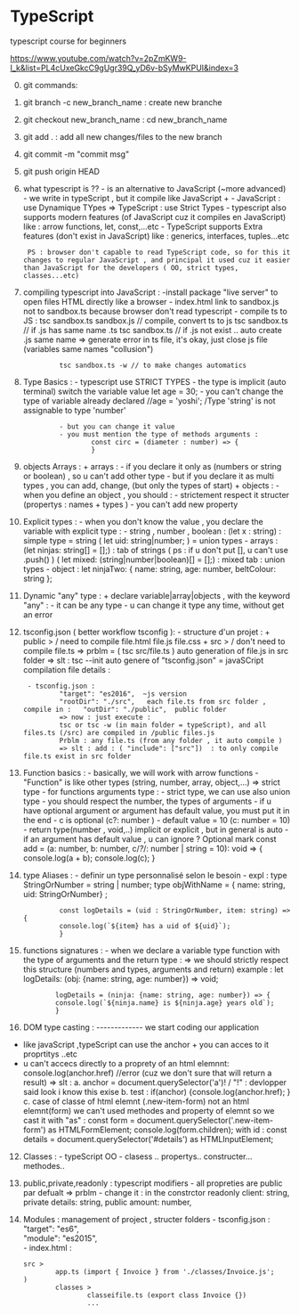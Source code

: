 # TypeScript
typescript course for beginners

https://www.youtube.com/watch?v=2pZmKW9-I_k&list=PL4cUxeGkcC9gUgr39Q_yD6v-bSyMwKPUI&index=3

0. git commands:
1. git branch -c new_branch_name : create new branche
2. git checkout  new_branch_name : cd new_branch_name
3. git add . : add all new changes/files to the new branch
4. git commit -m "commit msg"
5. git push origin HEAD




1. what typescript is ??
        - is an alternative to JavaScript (~more advanced)
        - we write in typeScript , but it compile like JavaScript
        +
        - JavaScript : use Dynamique TYpes =>  TypeScript : use Strict Types
        - typescript also supports modern features (of JavaScript cuz it compiles en JavaScript) like : arrow functions, let, const,...etc
        - TypeScript supports Extra features (don't exist in JavaScript) like : generics, interfaces, tuples...etc

        PS : browser don't capable to read TypeScript code, so for this it changes to regular JavaScript , and principal it used cuz it easier than JavaScript for the developers ( OO, strict types, classes...etc)




2. compiling typescript into JavaScript :
                -install package "live server" to open files HTML directly like a browser
                - index.html link to sandbox.js not to sandbox.ts because browser don't read typescript 
                - compile ts to JS : 
                tsc sandbox.ts sandbox.js // compile, convert ts to js
                tsc sandbox.ts // if .js has same name .ts
                tsc sandbox.ts // if .js not exist .. auto create .js same name
                => generate error in ts file, it's okay, just close js file (variables same names "collusion")

                tsc sandbox.ts -w // to make changes automatics





3. Type Basics : 
                - typescript use STRICT TYPES 
                - the type is implicit (auto terminal) switch the variable value
                        let age = 30;
                - you can't change the type of variable already declared
                        //age =  'yoshi';  /Type 'string' is not assignable to type 'number'

                - but you can change it value 
                - you must mention the type of methods arguments :
                        const circ = (diameter : number) => {
                        }



4. objects Arrays :
                + arrays :
                        - if you declare it only as (numbers or string or boolean) , so u can't add other type
                        - but if you declare it as multi types , you can add, change, (but only the types of start)
                + objects :
                        - when you define an object , you should :
                                - strictement respect it structer (propertys : names + types )
                                - you can't add new property 



5. Explicit types :
        - when you don't know the value , you declare the variable with explicit type :
                - string , number , boolean :
                        (let x : string) : simple type = string
                        ( let uid: string|number; ) = union types
                - arrays : 
                        (let ninjas: string[] = [];) : tab of strings ( ps : if u don't put [], u can't use .push() )
                        ( let mixed: (string|number|boolean)[] = [];) : mixed tab  : union types
                - object :
                        let ninjaTwo: {
                        name: string,
                        age: number,
                        beltColour: string
                        };


6. Dynamic "any" type : 
        + declare variable|array|objects , with the keyword "any" :
                - it can be any type
                - u can change it type any time, without get an error 



7. tsconfig.json ( better workflow tsconfig ):
        - structure d'un projet : 
                + public >            / need to compile
                        file.html
                        file.js
                        file.css
                + src >              / don't need to compile
                        file.ts
                => prblm = ( tsc src/file.ts ) auto generation of file.js in src folder 
                => slt : tsc --init 
                        auto genere of "tsconfig.json"  = javaSCript compilation file details :

        - tsconfig.json :
                "target": "es2016",  ~js version
                "rootDir": "./src",   each file.ts from src folder , compile in :   "outDir": "./public",  public folder   
                => now : just execute :
                tsc or tsc -w (in main folder = typeScript), and all files.ts (/src) are compiled in /public files.js
                Prblm : any file.ts (from any folder , it auto compile )
                => slt : add : ( "include": ["src"])  : to only compile file.ts exist in src folder


8. Function basics :
        - basically, we will work with arrow functions
        - "Function" is like other types (string, number, array, object,...) => strict type
        - for functions arguments type :
                - strict type, we can use also union type
                - you should respect the number, the types of arguments
                - if u have optional argument or argument has default value, you must put it in the end
                - c is optional (c?: number ) 
                - default value = 10 (c: number = 10)
                - return type(number , void,..) implicit or explicit , but in general  is auto 
                - if an argument has default value , u can ignore ? Optional mark
                        const add = (a: number, b: number, c/*?*/: number | string = 10): void => {
                                console.log(a + b);
                                console.log(c);
                        }


9. type Aliases :
        - definir un type personnalisé selon le besoin 
        - expl : 
                type StringOrNumber = string | number;
                type objWithName = { name: string, uid: StringOrNumber} ;

                const logDetails = (uid : StringOrNumber, item: string) => {
                console.log(`${item} has a uid of ${uid}`);
                }


10. functions signatures :
        - when we declare a variable type function with the type of arguments and the return type :
        => we should strictly respect this structure (numbers and types, arguments and return)
        example :
                let logDetails: (obj: {name: string, age: number}) => void;

                logDetails = (ninja: {name: string, age: number}) => {
                console.log(`${ninja.name} is ${ninja.age} years old`);
                }


11. DOM type casting : ------------- we start coding our application
- like javaScript ,typeScript can use the anchor + you can acces to it proprtitys ..etc
-  u can't accecs directly to a proprety of an html elemnnt:   console.log(anchor.href) //error (cuz we don't sure that will return a result)
=> slt :
        a.  anchor = document.querySelector('a')! / "!" : devlopper said look i know this exise
        b. test :  if(anchor) {console.log(anchor.href); }
        c. case of classe of html elemnt (.new-item-form) not an html elemnt(form) 
                we can't used methodes and property of elemnt so we cast it with "as" :
                 const form = document.querySelector('.new-item-form') as HTMLFormElement;
                console.log(form.children);
        with id :
         const details = document.querySelector('#details') as HTMLInputElement;



12. Classes :
        - typeScript OO
        - clasess .. propertys.. constructer... methodes..


13. public,private,readonly : typescript modifiers
        - all propreties are public par defualt => prblm
        - change it : in the constrctor
                readonly client: string, 
                private details: string, 
                public amount: number,


14. Modules : management of project , structer folders
        - tsconfig.json :
                "target": "es6",                          
                "module": "es2015",    
        - index.html :
                <script type="module" src='app.js'></script>

        src > 
                app.ts (import { Invoice } from './classes/Invoice.js';
        )
                classes > 
                        classeifile.ts (export class Invoice {})
                        ...


